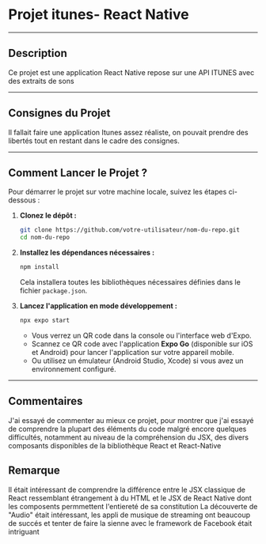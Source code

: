 # **Projet itunes- React Native**

---

## **Description**
Ce projet est une application React Native repose sur une API ITUNES avec des extraits de sons

---

## **Consignes du Projet**
Il fallait faire une application Itunes assez réaliste, on pouvait prendre des libertés tout en restant dans le cadre des consignes.

---

## **Comment Lancer le Projet ?**
Pour démarrer le projet sur votre machine locale, suivez les étapes ci-dessous :

1. **Clonez le dépôt :**
   ```bash
   git clone https://github.com/votre-utilisateur/nom-du-repo.git
   cd nom-du-repo
   ```

2. **Installez les dépendances nécessaires :**
   ```bash
   npm install
   ```
   Cela installera toutes les bibliothèques nécessaires définies dans le fichier `package.json`.

3. **Lancez l'application en mode développement :**
   ```bash
   npx expo start
   ```
   - Vous verrez un QR code dans la console ou l'interface web d'Expo.
   - Scannez ce QR code avec l'application **Expo Go** (disponible sur iOS et Android) pour lancer l'application sur votre appareil mobile.
   - Ou utilisez un émulateur (Android Studio, Xcode) si vous avez un environnement configuré.

---

## **Commentaires**

J'ai essayé de commenter au mieux ce projet, pour montrer que j'ai essayé de comprendre la plupart des éléments du code malgré encore quelques difficultés, notamment au niveau de la compréhension du JSX, des divers composants disponibles de la bibliothèque React et React-Native

## Remarque

Il était intéressant de comprendre la différence entre le JSX classique de React ressemblant étrangement à du HTML et le JSX de React Native dont les composents permmettent l'entiereté de sa constitution
La découverte de "Audio" était intéressant, les appli de musique de streaming ont beaucoup de succés et tenter de faire la sienne avec le framework de Facebook était intriguant 



